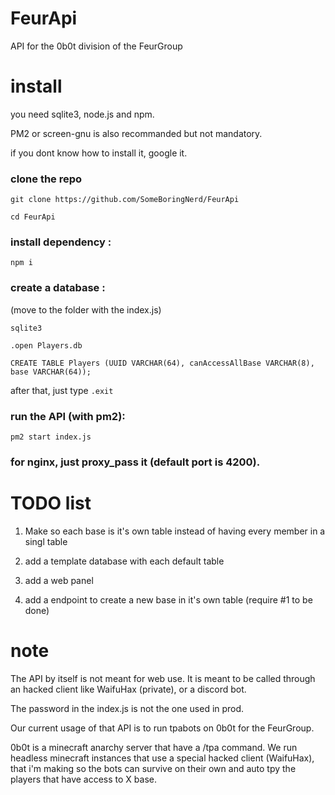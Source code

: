 # FeurApi
API for the 0b0t division of the FeurGroup

# install

you need sqlite3, node.js and npm.

PM2 or screen-gnu is also recommanded but not mandatory.

if you dont know how to install it, google it.
### clone the repo

`git clone https://github.com/SomeBoringNerd/FeurApi`

`cd FeurApi`

### install dependency : 

`npm i`

### create a database : 
(move to the folder with the index.js)

`sqlite3`

`.open Players.db`

`CREATE TABLE Players (UUID VARCHAR(64), canAccessAllBase VARCHAR(8), base VARCHAR(64));`

after that, just type `.exit`

### run the API (with pm2): 

`pm2 start index.js`

### for nginx, just proxy_pass it (default port is 4200).

# TODO list

1) Make so each base is it's own table instead of having every member in a singl table

2) add a template database with each default table

3) add a web panel

4) add a endpoint to create a new base in it's own table (require #1 to be done)

# note

The API by itself is not meant for web use. It is meant to be called through an hacked client like WaifuHax (private), or a discord bot.

The password in the index.js is not the one used in prod.

Our current usage of that API is to run tpabots on 0b0t for the FeurGroup.

0b0t is a minecraft anarchy server that have a /tpa command. We run headless minecraft instances that use a special hacked client (WaifuHax), that i'm making so the bots can survive on their own and auto tpy the players that have access to X base.
